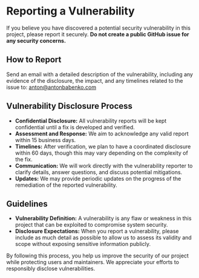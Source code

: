 # Reporting a Vulnerability

If you believe you have discovered a potential security vulnerability in this project, please report it securely. **Do not create a public GitHub issue for any security concerns.**

## How to Report

Send an email with a detailed description of the vulnerability, including any evidence of the disclosure, the impact, and any timelines related to the issue to: [anton@antonbabenko.com](mailto:anton@antonbabenko.com)

## Vulnerability Disclosure Process

- **Confidential Disclosure:** All vulnerability reports will be kept confidential until a fix is developed and verified.
- **Assessment and Response:** We aim to acknowledge any valid report within 15 business days.
- **Timelines:** After verification, we plan to have a coordinated disclosure within 60 days, though this may vary depending on the complexity of the fix.
- **Communication:** We will work directly with the vulnerability reporter to clarify details, answer questions, and discuss potential mitigations.
- **Updates:** We may provide periodic updates on the progress of the remediation of the reported vulnerability.

## Guidelines

- **Vulnerability Definition:** A vulnerability is any flaw or weakness in this project that can be exploited to compromise system security.
- **Disclosure Expectations:** When you report a vulnerability, please include as much detail as possible to allow us to assess its validity and scope without exposing sensitive information publicly.

By following this process, you help us improve the security of our project while protecting users and maintainers. We appreciate your efforts to responsibly disclose vulnerabilities.

